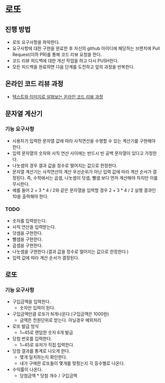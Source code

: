 # 로또
## 진행 방법
* 로또 요구사항을 파악한다.
* 요구사항에 대한 구현을 완료한 후 자신의 github 아이디에 해당하는 브랜치에 Pull Request(이하 PR)를 통해 코드 리뷰 요청을 한다.
* 코드 리뷰 피드백에 대한 개선 작업을 하고 다시 PUSH한다.
* 모든 피드백을 완료하면 다음 단계를 도전하고 앞의 과정을 반복한다.

## 온라인 코드 리뷰 과정
* [텍스트와 이미지로 살펴보는 온라인 코드 리뷰 과정](https://github.com/next-step/nextstep-docs/tree/master/codereview)

## 문자열 계산기
### 기능 요구사항
- 사용자가 입력한 문자열 값에 따라 사칙연산을 수행할 수 있는 계산기를 구현해야 한다.
- 입력 문자열의 숫자와 사칙 연산 사이에는 반드시 빈 공백 문자열이 있다고 가정한다.
- 나눗셈의 경우 결과 값을 정수로 떨어지는 값으로 한정한다.
- 문자열 계산기는 사칙연산의 계산 우선순위가 아닌 입력 값에 따라 계산 순서가 결정된다. 즉, 수학에서는 곱셈, 나눗셈이 덧셈, 뺄셈 보다 먼저 계산해야 하지만 이를 무시한다.
- 예를 들어 2 + 3 * 4 / 2와 같은 문자열을 입력할 경우 2 + 3 * 4 / 2 실행 결과인 10을 출력해야 한다.

### TODO
- 숫자를 입력받는다.
- 사칙 연산을 입력받는다.
- 덧셈을 구현한다.
- 뺄셈을 구현한다.
- 곱셈을 구현한다.
- 나눗셈을 구현한다.(결과 값을 정수로 떨어지는 값으로 한정한다.)
- 입력 값에 따라 계산 순서가 결정된다.

## 로또
### 기능 요구사항
- 구입금액을 입력한다.
  - 숫자만 입력이 된다.
- 구입금액만큼 로또가 N개나온다.(구입금액은 1000원)
  - 금액은 천원단위로 받는다. 아닐경우 예외처리
- 로또 발급 방식
  - 1~45로 랜덤한 숫자 6개 발급
- 당첨 번호를 입력한다.
  - 1~45로 유저가 직접 입력한다.
- 당첨 결과를 통계로 나오게 한다.
  - 몇개 일치하는지 확인한다.
  - 내가 구매한 로또들이 몇개를 맞췄는지 각 등수별로 나온다.
- 수익률이 나온다.
  - 당첨금액 * 당첨 개수 / 구입금액 

